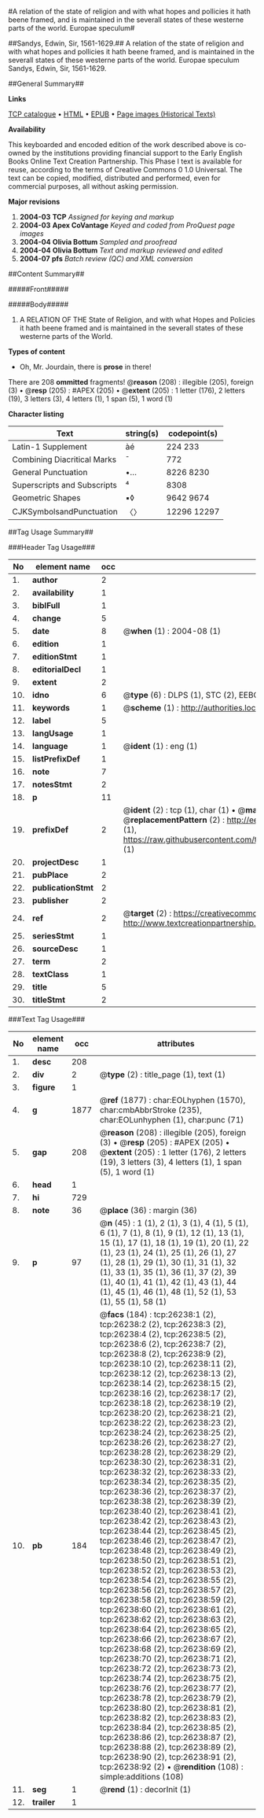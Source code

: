 #A relation of the state of religion and with what hopes and pollicies it hath beene framed, and is maintained in the severall states of these westerne parts of the world. Europae speculum#

##Sandys, Edwin, Sir, 1561-1629.##
A relation of the state of religion and with what hopes and pollicies it hath beene framed, and is maintained in the severall states of these westerne parts of the world.
Europae speculum
Sandys, Edwin, Sir, 1561-1629.

##General Summary##

**Links**

[TCP catalogue](http://www.ota.ox.ac.uk/tcp/)  • 
[HTML](http://tei.it.ox.ac.uk/tcp/Texts-HTML/free/A11/A11464.html)  • 
[EPUB](http://tei.it.ox.ac.uk/tcp/Texts-EPUB/free/A11/A11464.epub) • 
[Page images (Historical Texts)](https://data.historicaltexts.jisc.ac.uk/view?pubId=eebo-23104234e&pageId=eebo-23104234e-26238-1)

**Availability**

This keyboarded and encoded edition of the
	       work described above is co-owned by the institutions
	       providing financial support to the Early English Books
	       Online Text Creation Partnership. This Phase I text is
	       available for reuse, according to the terms of Creative
	       Commons 0 1.0 Universal. The text can be copied,
	       modified, distributed and performed, even for
	       commercial purposes, all without asking permission.

**Major revisions**

1. __2004-03__ __TCP__ *Assigned for keying and markup*
1. __2004-03__ __Apex CoVantage__ *Keyed and coded from ProQuest page images*
1. __2004-04__ __Olivia Bottum__ *Sampled and proofread*
1. __2004-04__ __Olivia Bottum__ *Text and markup reviewed and edited*
1. __2004-07__ __pfs__ *Batch review (QC) and XML conversion*

##Content Summary##

#####Front#####

#####Body#####

1. A RELATION OF THE State of Religion, and with what Hopes and Policies it hath beene framed and is maintained in the severall states of these westerne parts of the World.

**Types of content**

  * Oh, Mr. Jourdain, there is **prose** in there!

There are 208 **ommitted** fragments! 
 @__reason__ (208) : illegible (205), foreign (3)  •  @__resp__ (205) : #APEX (205)  •  @__extent__ (205) : 1 letter (176), 2 letters (19), 3 letters (3), 4 letters (1), 1 span (5), 1 word (1)

**Character listing**


|Text|string(s)|codepoint(s)|
|---|---|---|
|Latin-1 Supplement|àé|224 233|
|Combining             Diacritical Marks|̄|772|
|General Punctuation|•…|8226 8230|
|Superscripts             and Subscripts|⁴|8308|
|Geometric Shapes|▪◊|9642 9674|
|CJKSymbolsandPunctuation|〈〉|12296 12297|

##Tag Usage Summary##

###Header Tag Usage###

|No|element name|occ|attributes|
|---|---|---|---|
|1.|__author__|2||
|2.|__availability__|1||
|3.|__biblFull__|1||
|4.|__change__|5||
|5.|__date__|8| @__when__ (1) : 2004-08 (1)|
|6.|__edition__|1||
|7.|__editionStmt__|1||
|8.|__editorialDecl__|1||
|9.|__extent__|2||
|10.|__idno__|6| @__type__ (6) : DLPS (1), STC (2), EEBO-CITATION (1), OCLC (1), VID (1)|
|11.|__keywords__|1| @__scheme__ (1) : http://authorities.loc.gov/ (1)|
|12.|__label__|5||
|13.|__langUsage__|1||
|14.|__language__|1| @__ident__ (1) : eng (1)|
|15.|__listPrefixDef__|1||
|16.|__note__|7||
|17.|__notesStmt__|2||
|18.|__p__|11||
|19.|__prefixDef__|2| @__ident__ (2) : tcp (1), char (1)  •  @__matchPattern__ (2) : ([0-9\-]+):([0-9IVX]+) (1), (.+) (1)  •  @__replacementPattern__ (2) : http://eebo.chadwyck.com/downloadtiff?vid=$1&page=$2 (1), https://raw.githubusercontent.com/textcreationpartnership/Texts/master/tcpchars.xml#$1 (1)|
|20.|__projectDesc__|1||
|21.|__pubPlace__|2||
|22.|__publicationStmt__|2||
|23.|__publisher__|2||
|24.|__ref__|2| @__target__ (2) : https://creativecommons.org/publicdomain/zero/1.0/ (1), http://www.textcreationpartnership.org/docs/. (1)|
|25.|__seriesStmt__|1||
|26.|__sourceDesc__|1||
|27.|__term__|2||
|28.|__textClass__|1||
|29.|__title__|5||
|30.|__titleStmt__|2||


###Text Tag Usage###

|No|element name|occ|attributes|
|---|---|---|---|
|1.|__desc__|208||
|2.|__div__|2| @__type__ (2) : title_page (1), text (1)|
|3.|__figure__|1||
|4.|__g__|1877| @__ref__ (1877) : char:EOLhyphen (1570), char:cmbAbbrStroke (235), char:EOLunhyphen (1), char:punc (71)|
|5.|__gap__|208| @__reason__ (208) : illegible (205), foreign (3)  •  @__resp__ (205) : #APEX (205)  •  @__extent__ (205) : 1 letter (176), 2 letters (19), 3 letters (3), 4 letters (1), 1 span (5), 1 word (1)|
|6.|__head__|1||
|7.|__hi__|729||
|8.|__note__|36| @__place__ (36) : margin (36)|
|9.|__p__|97| @__n__ (45) : 1 (1), 2 (1), 3 (1), 4 (1), 5 (1), 6 (1), 7 (1), 8 (1), 9 (1), 12 (1), 13 (1), 15 (1), 17 (1), 18 (1), 19 (1), 20 (1), 22 (1), 23 (1), 24 (1), 25 (1), 26 (1), 27 (1), 28 (1), 29 (1), 30 (1), 31 (1), 32 (1), 33 (1), 35 (1), 36 (1), 37 (2), 39 (1), 40 (1), 41 (1), 42 (1), 43 (1), 44 (1), 45 (1), 46 (1), 48 (1), 52 (1), 53 (1), 55 (1), 58 (1)|
|10.|__pb__|184| @__facs__ (184) : tcp:26238:1 (2), tcp:26238:2 (2), tcp:26238:3 (2), tcp:26238:4 (2), tcp:26238:5 (2), tcp:26238:6 (2), tcp:26238:7 (2), tcp:26238:8 (2), tcp:26238:9 (2), tcp:26238:10 (2), tcp:26238:11 (2), tcp:26238:12 (2), tcp:26238:13 (2), tcp:26238:14 (2), tcp:26238:15 (2), tcp:26238:16 (2), tcp:26238:17 (2), tcp:26238:18 (2), tcp:26238:19 (2), tcp:26238:20 (2), tcp:26238:21 (2), tcp:26238:22 (2), tcp:26238:23 (2), tcp:26238:24 (2), tcp:26238:25 (2), tcp:26238:26 (2), tcp:26238:27 (2), tcp:26238:28 (2), tcp:26238:29 (2), tcp:26238:30 (2), tcp:26238:31 (2), tcp:26238:32 (2), tcp:26238:33 (2), tcp:26238:34 (2), tcp:26238:35 (2), tcp:26238:36 (2), tcp:26238:37 (2), tcp:26238:38 (2), tcp:26238:39 (2), tcp:26238:40 (2), tcp:26238:41 (2), tcp:26238:42 (2), tcp:26238:43 (2), tcp:26238:44 (2), tcp:26238:45 (2), tcp:26238:46 (2), tcp:26238:47 (2), tcp:26238:48 (2), tcp:26238:49 (2), tcp:26238:50 (2), tcp:26238:51 (2), tcp:26238:52 (2), tcp:26238:53 (2), tcp:26238:54 (2), tcp:26238:55 (2), tcp:26238:56 (2), tcp:26238:57 (2), tcp:26238:58 (2), tcp:26238:59 (2), tcp:26238:60 (2), tcp:26238:61 (2), tcp:26238:62 (2), tcp:26238:63 (2), tcp:26238:64 (2), tcp:26238:65 (2), tcp:26238:66 (2), tcp:26238:67 (2), tcp:26238:68 (2), tcp:26238:69 (2), tcp:26238:70 (2), tcp:26238:71 (2), tcp:26238:72 (2), tcp:26238:73 (2), tcp:26238:74 (2), tcp:26238:75 (2), tcp:26238:76 (2), tcp:26238:77 (2), tcp:26238:78 (2), tcp:26238:79 (2), tcp:26238:80 (2), tcp:26238:81 (2), tcp:26238:82 (2), tcp:26238:83 (2), tcp:26238:84 (2), tcp:26238:85 (2), tcp:26238:86 (2), tcp:26238:87 (2), tcp:26238:88 (2), tcp:26238:89 (2), tcp:26238:90 (2), tcp:26238:91 (2), tcp:26238:92 (2)  •  @__rendition__ (108) : simple:additions (108)|
|11.|__seg__|1| @__rend__ (1) : decorInit (1)|
|12.|__trailer__|1||
